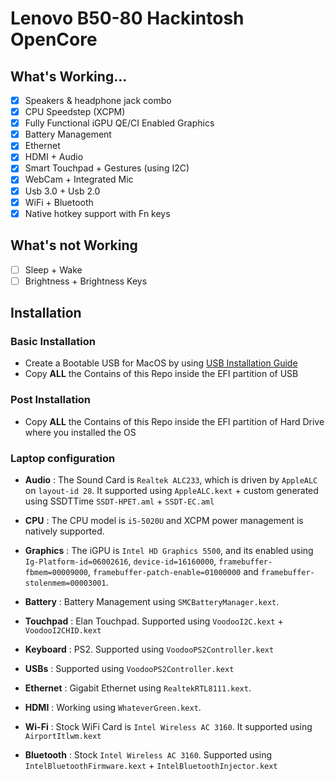 # Lenovo B50-80 Hackintosh OpenCore

## What's Working...
 - [x] Speakers & headphone jack combo
 - [x] CPU Speedstep (XCPM)
 - [x] Fully Functional iGPU QE/CI Enabled Graphics
 - [x] Battery Management
 - [x] Ethernet
 - [x] HDMI + Audio
 - [x] Smart Touchpad + Gestures (using I2C)
 - [x] WebCam + Integrated Mic
 - [x] Usb 3.0 + Usb 2.0
 - [x] WiFi + Bluetooth
 - [x] Native hotkey support with Fn keys

## What's not Working
 - [ ] Sleep + Wake
 - [ ] Brightness + Brightness Keys

## Installation

###  Basic Installation

- Create a Bootable USB for MacOS by using [USB Installation Guide](https://dortania.github.io/OpenCore-Install-Guide/installer-guide/mac-install.html)
- Copy **ALL** the Contains of this Repo inside the EFI partition of USB

### Post Installation

- Copy **ALL** the Contains of this Repo inside the EFI partition of Hard Drive where you installed the OS

### Laptop configuration


- **Audio** : The Sound Card is `Realtek ALC233`, which is driven by `AppleALC` on `layout-id 28`. It supported using `AppleALC.kext` + custom generated using SSDTTime `SSDT-HPET.aml` + `SSDT-EC.aml`

- **CPU** : The CPU model is `i5-5020U` and XCPM power management is natively supported.

- **Graphics** : The iGPU is `Intel HD Graphics 5500`, and its enabled using `Ig-Platform-id=06002616`, `device-id=16160000`, `framebuffer-fbmem=00009000`, `framebuffer-patch-enable=01000000` and `framebuffer-stolenmem=00003001`.

- **Battery** : Battery Management using `SMCBatteryManager.kext`.

- **Touchpad** : Elan Touchpad. Supported using `VoodooI2C.kext` + `VoodooI2CHID.kext`

- **Keyboard** : PS2. Supported using `VoodooPS2Controller.kext`

- **USBs** :  Supported using `VoodooPS2Controller.kext`

- **Ethernet** : Gigabit Ethernet using `RealtekRTL8111.kext`.

- **HDMI** : Working using `WhateverGreen.kext`.

- **Wi-Fi** : Stock WiFi Card is `Intel Wireless AC 3160`. It supported using `AirportItlwm.kext`

- **Bluetooth** : Stock `Intel Wireless AC 3160`. Supported using `IntelBluetoothFirmware.kext` + `IntelBluetoothInjector.kext`
